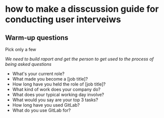 # how to make a disscussion guide for conducting user interveiws

## Warm-up questions
Pick only a few

 *We need to build raport and get the person to get used to the process of being asked questions*

* What's your current role?
* What made you become a [job title]?
* How long have you held the role of [job title]?
* What kind of work does your company do?
* What does your typical working day involve?
* What would you say are your top 3 tasks?
* How long have you used GitLab?
* What do you use GitLab for?
